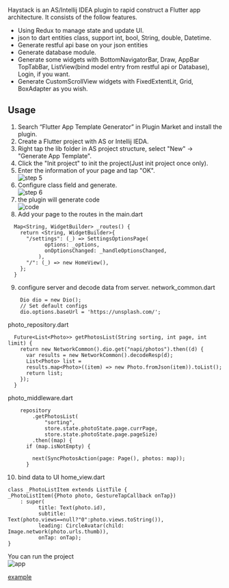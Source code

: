 Haystack is an AS/Intellij IDEA plugin to rapid construct a Flutter app architecture. It consists of the follow features.
  - Using Redux to manage state and update UI.
  - json to dart entities class, support int, bool, String, double, Datetime.
  - Generate restful api base on your json entities
  - Generate database module.
  - Generate some widgets with BottomNavigatorBar, Draw, AppBar TopTabBar, ListView(bind model entry from restful api or Database), Login, if you want.
  - Generate CustomScrollView widgets with FixedExtentLit, Grid, BoxAdapter as you wish.

## Usage
1. Search “Flutter App Template Generator” in Plugin Market and install the plugin.
2. Create a Flutter project with AS or Intellij IEDA.
3. Right tap the lib folder in AS project structure, select "New" -> "Generate App Template".
4. Click the "Init project" to init the project(Just init project once only).
5. Enter the information of your page and tap "OK".  
![step 5](https://raw.githubusercontent.com/hayoi/haystack/master/image/init_page.jpg)
6. Configure class field and generate.  
![step 6](https://raw.githubusercontent.com/hayoi/haystack/master/image/model.png)
7. the plugin will generate code  
![code](https://raw.githubusercontent.com/hayoi/haystack/master/image/structure.png)
8. Add your page to the routes in the main.dart  
```
  Map<String, WidgetBuilder> _routes() {
    return <String, WidgetBuilder>{
      "/settings": (_) => SettingsOptionsPage(
            options: _options,
            onOptionsChanged: _handleOptionsChanged,
          ),
      "/": (_) => new HomeView(),
    };
  }
```
9. configure server and decode data from server.
  network_common.dart
```
    Dio dio = new Dio();
    // Set default configs
    dio.options.baseUrl = 'https://unsplash.com/';
```
  photo_repository.dart
```
  Future<List<Photo>> getPhotosList(String sorting, int page, int limit) {
    return new NetworkCommon().dio.get("napi/photos").then((d) {
      var results = new NetworkCommon().decodeResp(d);
      List<Photo> list =
      results.map<Photo>((item) => new Photo.fromJson(item)).toList();
      return list;
    });
  }
  ```
  photo_middleware.dart
```
    repository
        .getPhotosList(
            "sorting",
            store.state.photoState.page.currPage,
            store.state.photoState.page.pageSize)
        .then((map) {
      if (map.isNotEmpty) {

        next(SyncPhotosAction(page: Page(), photos: map));
      }
```
10. bind data to UI
  home_view.dart
  ```
class _PhotoListItem extends ListTile {
  _PhotoListItem({Photo photo, GestureTapCallback onTap})
      : super(
            title: Text(photo.id),
            subtitle: Text(photo.views==null?"0":photo.views.toString()),
            leading: CircleAvatar(child: Image.network(photo.urls.thumb)),
            onTap: onTap);
}
  ```
You can run the project  
![app](https://raw.githubusercontent.com/hayoi/haystack/master/image/app.png)

[example](https://github.com/hayoi/redux_example)
